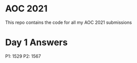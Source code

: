 # AOC 2021

This repo contains the code for all my AOC 2021 submissions

# Day 1 Answers

P1: 1529
P2: 1567